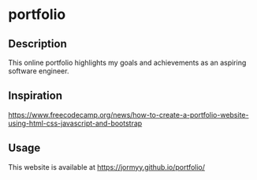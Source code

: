 # portfolio

## Description
This online portfolio highlights my goals and achievements as an aspiring software engineer.

## Inspiration
https://www.freecodecamp.org/news/how-to-create-a-portfolio-website-using-html-css-javascript-and-bootstrap

## Usage
This website is available at https://jormyy.github.io/portfolio/
